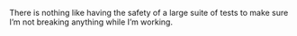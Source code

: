 <!--
id: 2057969150
link: http://kevinisom.info/post/2057969150/there-is-nothing-like-having-the-safety-of-a-large
slug: there-is-nothing-like-having-the-safety-of-a-large
date: Wed Dec 01 2010 20:58:33 GMT+1300 (NZDT)
raw: {"blog_name":"kevinisom","id":2057969150,"post_url":"http://kevinisom.info/post/2057969150/there-is-nothing-like-having-the-safety-of-a-large","slug":"there-is-nothing-like-having-the-safety-of-a-large","type":"text","date":"2010-12-01 07:58:33 GMT","timestamp":1291190313,"state":"published","format":"html","reblog_key":"8B27tNfq","tags":[],"short_url":"http://tmblr.co/Zw68Yy1wgXt_","highlighted":[],"feed_item":"http://twitter.com/kev_nz/statuses/9827957178634240","from_feed_id":"650289","note_count":0,"title":null,"body":"<p>There is nothing like having the safety of a large suite of tests to make sure I&#8217;m not breaking anything while I&#8217;m working.</p>"}
publish: 2010-12-01
tags: 
title: null
-->


There is nothing like having the safety of a large suite of tests to
make sure I’m not breaking anything while I’m working.


